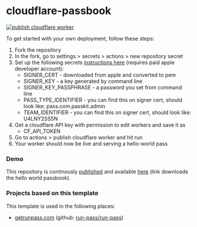 # cloudflare-passbook

[![publish cloudflare worker](https://github.com/billytrend/cloudflare-worker-passbook/actions/workflows/main.yml/badge.svg)](https://github.com/billytrend/cloudflare-worker-passbook/actions/workflows/main.yml)

To get started with your own deployment, follow these steps:

1. Fork the repository
2. In the fork, go to settings > secrets > actions > new repository secret
3. Set up the following secrets [instructions here](https://github.com/alexandercerutti/passkit-generator/wiki/Generating-Certificates#completely-understanding-the-goal) (requires paid apple developer account):
   * SIGNER_CERT - downloaded from apple and converted to pem
   * SIGNER_KEY - a key generated by command line
   * SIGNER_KEY_PASSPHRASE - a password you set from command line
   * PASS_TYPE_IDENTIFIER - you can find this on signer cert, should look like: pass.com.passkit.admin
   * TEAM_IDENTIFIER - you can find this on signer cert, should look like: U4LNY2SS5N
4. Get a cloudflare API key with permission to edit workers and save it as
   * CF_API_TOKEN
6. Go to actions > publish cloudflare worker and hit run
7. Your worker should now be live and serving a hello-world pass

### Demo

This repository is continously [published](https://github.com/billytrend/cloudflare-worker-passbook/actions/workflows/main.yml) and available [here](https://cloudflare-worker-passbook.billytrend.workers.dev/) (link downloads the hello world passbook).

### Projects based on this template

This template is used in the following places:
* [getrunpass.com](https://getrunpass.com) (github: [run-pass/run-pass](https://github.com/run-pass/run-pass))
